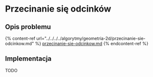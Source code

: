 # Przecinanie się odcinków

## Opis problemu

{% content-ref url="../../../../algorytmy/geometria-2d/przecinanie-sie-odcinkow.md" %}
[przecinanie-sie-odcinkow.md](../../../../algorytmy/geometria-2d/przecinanie-sie-odcinkow.md)
{% endcontent-ref %}

## Implementacja

TODO
